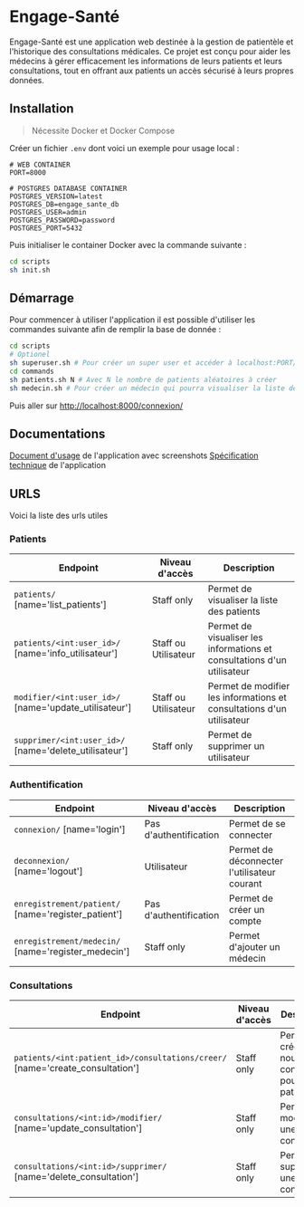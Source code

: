 # Engage-Santé

Engage-Santé est une application web destinée à la gestion de patientèle et l'historique des consultations médicales. Ce projet est conçu pour aider les médecins à gérer efficacement les informations de leurs patients et leurs consultations, tout en offrant aux patients un accès sécurisé à leurs propres données.

## Installation

> Nécessite Docker et Docker Compose

Créer un fichier `.env` dont voici un exemple pour usage local :

```env
# WEB CONTAINER
PORT=8000

# POSTGRES DATABASE CONTAINER
POSTGRES_VERSION=latest
POSTGRES_DB=engage_sante_db
POSTGRES_USER=admin
POSTGRES_PASSWORD=password
POSTGRES_PORT=5432
```

Puis initialiser le container Docker avec la commande suivante :

```bash
cd scripts
sh init.sh
```

## Démarrage

Pour commencer à utiliser l'application il est possible d'utiliser les commandes suivante afin de remplir la base de donnée :

```bash
cd scripts
# Optionel
sh superuser.sh # Pour créer un super user et accéder à localhost:PORT/admin/
cd commands
sh patients.sh N # Avec N le nombre de patients aléatoires à créer
sh medecin.sh # Pour créer un médecin qui pourra visualiser la liste des patients et accéder aux actions staff
```

Puis aller sur <http://localhost:8000/connexion/>

## Documentations

[Document d'usage](DOCS/USAGE.md) de l'application avec screenshots
[Spécification technique](DOCS/SPECIFICATIONS.md) de l'application

## URLS

Voici la liste des urls utiles

### Patients

| Endpoint                                         | Niveau d'accès       | Description                                                    |
|--------------------------------------------------|----------------------|----------------------------------------------------------------|
| `patients/` [name='list_patients']               | Staff only           | Permet de visualiser la liste des patients                     |
| `patients/<int:user_id>/` [name='info_utilisateur'] | Staff ou Utilisateur | Permet de visualiser les informations et consultations d'un utilisateur |
| `modifier/<int:user_id>/` [name='update_utilisateur'] | Staff ou Utilisateur | Permet de modifier les informations et consultations d'un utilisateur |
| `supprimer/<int:user_id>/` [name='delete_utilisateur'] | Staff only           | Permet de supprimer un utilisateur                             |

### Authentification

| Endpoint                                        | Niveau d'accès         | Description                                |
|-------------------------------------------------|------------------------|--------------------------------------------|
| `connexion/` [name='login']                     | Pas d'authentification | Permet de se connecter                     |
| `deconnexion/` [name='logout']                  | Utilisateur            | Permet de déconnecter l'utilisateur courant |
| `enregistrement/patient/` [name='register_patient'] | Pas d'authentification | Permet de créer un compte                  |
| `enregistrement/medecin/` [name='register_medecin'] | Staff only             | Permet d'ajouter un médecin                |

### Consultations

| Endpoint                                               | Niveau d'accès       | Description                                         |
|--------------------------------------------------------|----------------------|-----------------------------------------------------|
| `patients/<int:patient_id>/consultations/creer/` [name='create_consultation'] | Staff only           | Permet de créer une nouvelle consultation pour un patient |
| `consultations/<int:id>/modifier/` [name='update_consultation'] | Staff only           | Permet de modifier une consultation                 |
| `consultations/<int:id>/supprimer/` [name='delete_consultation'] | Staff only           | Permet de supprimer une consultation                |
